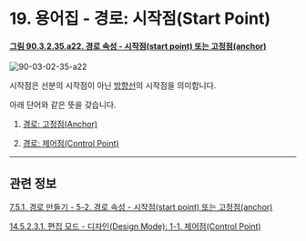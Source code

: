 # 19. 용어집 - 경로: 시작점(Start Point)

<a id="90-03-02-35-a22"></a>

#### [그림 90.3.2.35.a22. 경로 속성 - 시작점(start point) 또는 고정점(anchor)](./90-03-02-35-paths.md#90-03-02-35-a22)
![90-03-02-35-a22](https://github.com/wonder13662/gimp/assets/15767104/edd6c798-eb98-4ce0-9d37-5caabfa56e09)

시작점은 선분의 시작점이 아닌 [방향선](./19-glossaryx-path_direction_line.md)의 시작점을 의미합니다.

아래 단어와 같은 뜻을 갖습니다.

1. [경로: 고정점(Anchor)](./19-glossaryx-path_anchor.md)

2. [경로: 제어점(Control Point)](./19-glossaryx-path_control_point.md)

***

## 관련 정보

[7.5.1. 경로 만들기 - 5-2. 경로 속성 - 시작점(start point) 또는 고정점(anchor)](./07-05-01-path-creation.md#90-03-02-35-a21)

[14.5.2.3.1. 편집 모드 - 디자인(Design Mode): 1-1. 제어점(Control Point)](./14-05-02-03-01-design_mode.md#14-05-02-03-01-s1-01)